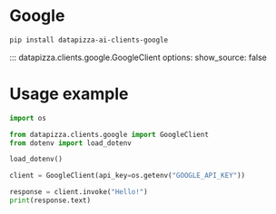 


# Google


```sh
pip install datapizza-ai-clients-google
```
<!-- prettier-ignore -->
::: datapizza.clients.google.GoogleClient
    options:
        show_source: false




# Usage example
```python
import os

from datapizza.clients.google import GoogleClient
from dotenv import load_dotenv

load_dotenv()

client = GoogleClient(api_key=os.getenv("GOOGLE_API_KEY"))

response = client.invoke("Hello!")
print(response.text)
```
